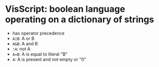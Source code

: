 # VisScript: boolean language operating on a dictionary of strings

* has operator precedence
* `A|B`: A or B
* `A&B`: A and B
* `!A`: not A
* `A=B`: A is equal to literal "B"
* `A`: A is present and not empty or "0"

